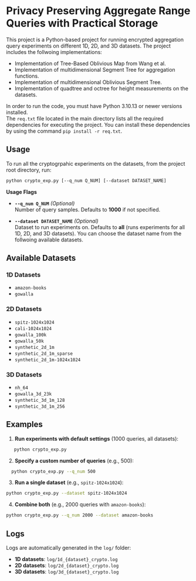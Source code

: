 # Privacy Preserving Aggregate Range Queries with Practical Storage
This project is a Python-based project for running encrypted aggregation query experiments on different 1D, 2D, and 3D datasets. The project includes the follwoing implementations:  

- Implementation of Tree-Based Oblivious Map from Wang et al.
- Implementation of multidimensional Segment Tree for aggregation functions.
- Implementation of multidimensional Oblivious Segment Tree.
- Implementation of quadtree and octree for height measurements on the datasets.

In order to run the code, you must have Python 3.10.13 or newer versions installed. <br />
The `req.txt` file located in the main directory lists all the required dependencies for executing the project. You can install these dependencies by using the command `pip install -r req.txt`.


## Usage
To run all the cryptogrpahic experiments on the datasets, from the project root directory, run:
```bash
python crypto_exp.py [--q_num Q_NUM] [--dataset DATASET_NAME] 
```
**Usage Flags**

- **`--q_num Q_NUM`** *(Optional)*  
  Number of query samples. Defaults to **1000** if not specified.

- **`--dataset DATASET_NAME`** *(Optional)*  
  Dataset to run experiments on. Defaults to **all** (runs experiments for all 1D, 2D, and 3D datasets). You can choose the dataset name from the follwoing available datasets. 

## Available Datasets

### 1D Datasets
- `amazon-books`
- `gowalla`

### 2D Datasets
- `spitz-1024x1024`
- `cali-1024x1024`
- `gowalla_100k`
- `gowalla_50k`
- `synthetic_2d_1m`
- `synthetic_2d_1m_sparse`
- `synthetic_2d_1m-1024x1024`

### 3D Datasets
- `nh_64`
- `gowalla_3d_23k`
- `synthetic_3d_1m_128`
- `synthetic_3d_1m_256`

## Examples

1. **Run experiments with default settings** (1000 queries, all datasets):
```bash
   python crypto_exp.py
```

2. **Specify a custom number of queries** (e.g., 500):
```bash
  python crypto_exp.py --q_num 500
```
3. **Run a single dataset** (e.g., `spitz-1024x1024`):
```bash
python crypto_exp.py --dataset spitz-1024x1024
```

4. **Combine both** (e.g., 2000 queries with `amazon-books`):
```bash
python crypto_exp.py --q_num 2000 --dataset amazon-books
```

## Logs

Logs are automatically generated in the `log/` folder:

- **1D datasets**: `log/1d_{dataset}_crypto.log`
- **2D datasets**: `log/2d_{dataset}_crypto.log`
- **3D datasets**: `log/3d_{dataset}_crypto.log`

